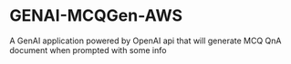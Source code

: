 # GENAI-MCQGen-AWS
A GenAI application powered by OpenAI api that will generate MCQ QnA document when prompted with some info 
